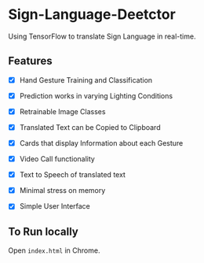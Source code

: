 # Sign-Language-Deetctor
Using TensorFlow to translate Sign Language in real-time. 


## Features
- [x] Hand Gesture Training and Classification
- [x] Prediction works in varying Lighting Conditions
- [x] Retrainable Image Classes
- [x] Translated Text can be Copied to Clipboard
- [x] Cards that display Information about each Gesture
- [x] Video Call functionality
- [x] Text to Speech of translated text
- [x] Minimal stress on memory

- [x] Simple User Interface




## To Run locally 
Open `index.html` in Chrome.<br/>



